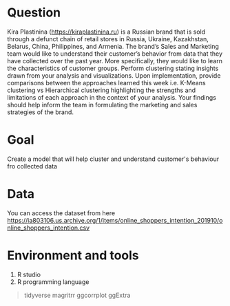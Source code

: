 # Question 
 
 Kira Plastinina (https://kiraplastinina.ru) is a Russian brand that is sold through a defunct chain of retail stores in Russia, Ukraine, Kazakhstan, Belarus, China, Philippines, and Armenia. 
The brand’s Sales and Marketing team would like to understand their customer’s behavior from data that they have collected over the past year. More specifically, they would like to learn the characteristics of customer groups.
Perform clustering stating insights drawn from your analysis and visualizations.
Upon implementation, provide comparisons between the approaches learned this week i.e. K-Means clustering vs Hierarchical clustering highlighting the strengths and limitations of each approach in the context of your analysis. 
Your findings should help inform the team in formulating the marketing and sales strategies of the brand.

# Goal 
Create a model that will help cluster and understand customer's behaviour fro collected data

# Data 
You can access the dataset from here https://ia803106.us.archive.org/1/items/online_shoppers_intention_201910/online_shoppers_intention.csv

# Environment and tools
 1. R studio
 2. R programming language
 > tidyverse
 > magritrr
 > ggcorrplot
 > ggExtra
